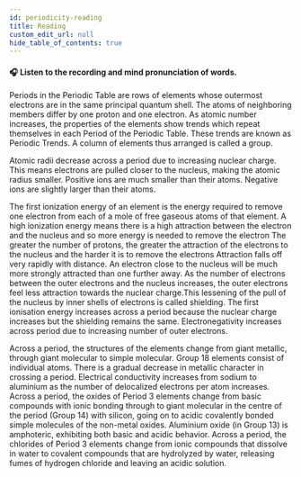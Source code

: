 ```yaml
---
id: periodicity-reading
title: Reading
custom_edit_url: null
hide_table_of_contents: true
---
```


#### 🎧️ Listen to the recording and mind pronunciation of words.

Periods in the Periodic Table are rows of elements whose outermost electrons are in the same principal quantum shell. The atoms of neighboring members differ by one proton and one electron. As atomic number increases, the properties of the elements show trends which repeat themselves in each Period of the Periodic Table. These trends are known as Periodic Trends. A column of elements thus arranged is called a group.

Atomic radii decrease across a period due to increasing nuclear charge. This means electrons are pulled closer to the nucleus, making the atomic radius smaller. Positive ions are much smaller than their atoms. Negative ions are slightly larger than their atoms.

The first ionization energy of an element is the energy required to remove one electron from each of a mole of free gaseous atoms of that element. A high ionization energy means there is a high attraction between the electron and the nucleus and so more energy is needed to remove the electron The greater the number of protons, the greater the attraction of the electrons to the nucleus and the harder it is to remove the electrons Attraction falls off very rapidly with distance. An electron close to the nucleus will be much more strongly attracted than one further away. As the number of electrons between the outer electrons and the nucleus increases, the outer electrons feel less attraction towards the nuclear charge.This lessening of the pull of the nucleus by inner shells of electrons is called shielding. The first ionisation energy increases across a period because the nuclear charge increases but the shielding remains the same. Electronegativity increases across period due to increasing number of outer electrons.

Across a period, the structures of the elements change from giant metallic, through giant molecular to simple molecular. Group 18 elements consist of individual atoms. There is a gradual decrease in metallic character in crossing a period. Electrical conductivity increases from sodium to aluminium as the number of delocalized electrons per atom increases. Across a period, the oxides of Period 3 elements change from basic compounds with ionic bonding through to giant molecular in the centre of the period (Group 14) with silicon, going on to acidic covalently bonded simple molecules of the non-metal oxides. Aluminium oxide (in Group 13) is amphoteric, exhibiting both basic and acidic behavior. Across a period, the chlorides of Period 3 elements change from ionic compounds that dissolve in water to covalent compounds that are hydrolyzed by water, releasing fumes of hydrogen chloride and leaving an acidic solution.